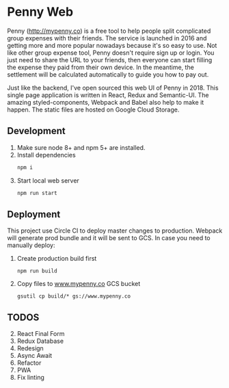 # Penny Web

Penny (http://mypenny.co) is a free tool to help people split complicated group expenses with their friends. The service is launched in 2016 and 
getting more and more popular nowadays because it's so easy to use. Not like other group expense tool, Penny doesn't
require sign up or login. You just need to share the URL to your friends, then everyone can start filling the expense they paid 
from their own device. In the meantime, the settlement will be calculated automatically to guide you how to pay out.

Just like the backend, I've open sourced this web UI of Penny in 2018. This single page application is written in React, Redux and Semantic-UI. 
The amazing styled-components, Webpack and Babel also help to make it happen. The static files are hosted on Google Cloud Storage.

## Development
1. Make sure node 8+ and npm 5+ are installed.
0. Install dependencies
    ```bash
    npm i
    ```
0. Start local web server
    ```bash
    npm run start
    ```

## Deployment

This project use Circle CI to deploy master changes to production. Webpack will generate prod bundle and 
it will be sent to GCS. In case you need to manually deploy:

1. Create production build first
    ```
    npm run build
    ```
2. Copy files to www.mypenny.co GCS bucket
    ```
    gsutil cp build/* gs://www.mypenny.co
    ```

## TODOS
2. React Final Form
3. Redux Database
4. Redesign
9. Async Await
11. Refactor
12. PWA
15. Fix linting
